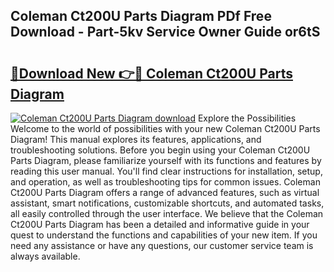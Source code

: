## Coleman Ct200U Parts Diagram PDf Free Download - Part-5kv Service Owner Guide or6tS

# <h2><a href="http://dfp4fbw.blite.top/?on=Coleman+Ct200U+Parts+Diagram">🔗Download New 👉🔴 Coleman Ct200U Parts Diagram</a></h2>

[![Coleman Ct200U Parts Diagram download](https://i.imgur.com/lujVjoI.png)](http://dfp4fbw.blite.top/?on=Coleman+Ct200U+Parts+Diagram)
Explore the Possibilities Welcome to the world of possibilities with your new Coleman Ct200U Parts Diagram! This manual explores its features, applications, and troubleshooting solutions. Before you begin using your Coleman Ct200U Parts Diagram, please familiarize yourself with its functions and features by reading this user manual. You'll find clear instructions for installation, setup, and operation, as well as troubleshooting tips for common issues. Coleman Ct200U Parts Diagram offers a range of advanced features, such as virtual assistant, smart notifications, customizable shortcuts, and automated tasks, all easily controlled through the user interface. We believe that the Coleman Ct200U Parts Diagram has been a detailed and informative guide in your quest to understand the functions and capabilities of your new item. If you need any assistance or have any questions, our customer service team is always available.
